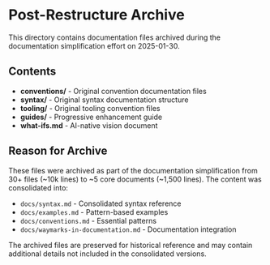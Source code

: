 # Post-Restructure Archive
<!-- ::: tldr Documentation archived during 2025-01-30 restructure -->

This directory contains documentation files archived during the documentation simplification effort on 2025-01-30.

## Contents

- **conventions/** - Original convention documentation files
- **syntax/** - Original syntax documentation structure  
- **tooling/** - Original tooling convention files
- **guides/** - Progressive enhancement guide
- **what-ifs.md** - AI-native vision document

## Reason for Archive

These files were archived as part of the documentation simplification from 30+ files (~10k lines) to ~5 core documents (~1,500 lines). The content was consolidated into:

- `docs/syntax.md` - Consolidated syntax reference
- `docs/examples.md` - Pattern-based examples
- `docs/conventions.md` - Essential patterns
- `docs/waymarks-in-documentation.md` - Documentation integration

The archived files are preserved for historical reference and may contain additional details not included in the consolidated versions.